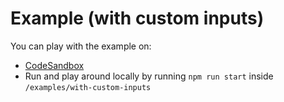 # Example (with custom inputs)

You can play with the example on:

- [CodeSandbox](https://codesandbox.io/s/github/strvcom/react-sliders/tree/master/examples/with-custom-inputs)
- Run and play around locally by running `npm run start` inside `/examples/with-custom-inputs`

